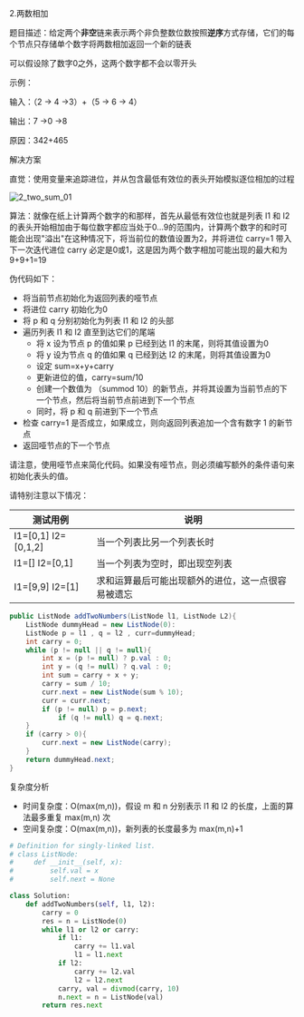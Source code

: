 2.两数相加

题目描述：给定两个**非空**链来表示两个非负整数位数按照**逆序**方式存储，它们的每个节点只存储单个数字将两数相加返回一个新的链表

可以假设除了数字0之外，这两个数字都不会以零开头

示例：

输入：（2 -> 4 ->3）+（5 -> 6 -> 4）

输出：7 ->0 ->8

原因：342+465



解决方案

直觉：使用变量来追踪进位，并从包含最低有效位的表头开始模拟逐位相加的过程

![2_two_sum_01](C:\Users\Administrator\Desktop\LeetCode_2_two_sum_01.png)



算法：就像在纸上计算两个数字的和那样，首先从最低有效位也就是列表 I1 和 I2 的表头开始相加由于每位数字都应当处于0...9的范围内，计算两个数字的和时可能会出现"溢出"在这种情况下，将当前位的数值设置为2，并将进位 carry=1 带入下一次迭代进位 carry 必定是0或1，这是因为两个数字相加可能出现的最大和为9+9+1=19



伪代码如下：

- 将当前节点初始化为返回列表的哑节点
- 将进位 carry 初始化为0
- 将 p 和 q 分别初始化为列表 I1 和 I2 的头部
- 遍历列表 I1 和 I2 直至到达它们的尾端
  - 将 x 设为节点 p 的值如果 p 已经到达 I1 的末尾，则将其值设置为0
  - 将 y 设为节点 q 的值如果 q 已经到达 I2 的末尾，则将其值设置为0
  - 设定 sum=x+y+carry
  - 更新进位的值，carry=sum/10
  - 创建一个数值为 （summod 10）的新节点，并将其设置为当前节点的下一个节点，然后将当前节点前进到下一个节点
  - 同时，将 p 和 q 前进到下一个节点
- 检查 carry=1 是否成立，如果成立，则向返回列表追加一个含有数字 1 的新节点
- 返回哑节点的下一个节点



请注意，使用哑节点来简化代码。如果没有哑节点，则必须编写额外的条件语句来初始化表头的值。

请特别注意以下情况：

| 测试用例             | 说明                                               |
| -------------------- | -------------------------------------------------- |
| I1=[0,1]  I2=[0,1,2] | 当一个列表比另一个列表长时                         |
| I1=[]  I2=[0,1]      | 当一个列表为空时，即出现空列表                     |
| I1=[9,9]  I2=[1]     | 求和运算最后可能出现额外的进位，这一点很容易被遗忘 |





```java
public ListNode addTwoNumbers(ListNode l1, ListNode L2){
    ListNode dummyHead = new ListNode(0):
    ListNode p = l1 , q = l2 , curr=dummyHead;
    int carry = 0;
    while (p != null || q != null){
        int x = (p != null) ? p.val : 0;
        int y = (q != null) ? q.val : 0;
        int sum = carry + x + y;
        carry = sum / 10;
        curr.next = new ListNode(sum % 10);
        curr = curr.next;
        if (p != null) p = p.next;
        	if (q != null) q = q.next;
    }
    if (carry > 0){
        curr.next = new ListNode(carry);
    }
    return dummyHead.next;
}
```

复杂度分析

- 时间复杂度：O(max(m,n))，假设 m 和 n 分别表示 l1 和 l2 的长度，上面的算法最多重复 max(m,n) 次
- 空间复杂度：O(max(m,n))，新列表的长度最多为 max(m,n)+1





```python
# Definition for singly-linked list.
# class ListNode:
#     def __init__(self, x):
#         self.val = x
#         self.next = None

class Solution:
    def addTwoNumbers(self, l1, l2):
        carry = 0
        res = n = ListNode(0)
        while l1 or l2 or carry:
            if l1:
                carry += l1.val
                l1 = l1.next
            if l2:
                carry += l2.val
                l2 = l2.next
            carry, val = divmod(carry, 10)
            n.next = n = ListNode(val)
        return res.next
```


